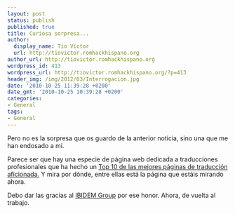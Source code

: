 ```yaml
---
layout: post
status: publish
published: true
title: Curiosa sorpresa...
author:
  display_name: Tío Víctor
  url: http://tiovictor.romhackhispano.org
author_url: http://tiovictor.romhackhispano.org
wordpress_id: 413
wordpress_url: http://tiovictor.romhackhispano.org/?p=413
header_img: /img/2012/03/Interrogacion.jpg
date: '2010-10-25 11:39:28 +0200'
date_gmt: '2010-10-25 10:39:28 +0200'
categories:
- General
tags:
- General
---
```

Pero no es la sorpresa que os guardo de la anterior noticia, sino una que me han endosado a mí.

Parece ser que hay una especie de página web dedicada a traducciones profesionales que ha hecho un <a href="http://www.ibidemgroup.es/traduccion/recursos/traducciones-videojuegos.html" target="_blank">Top 10 de las mejores páginas de traducción aficionada.</a> Y mira por dónde, entre ellas está la página que estáis mirando ahora.

Debo dar las gracias al <a href="http://www.ibidemgroup.com/" target="_blank">IBIDEM Group</a> por ese honor. Ahora, de vuelta al trabajo.
